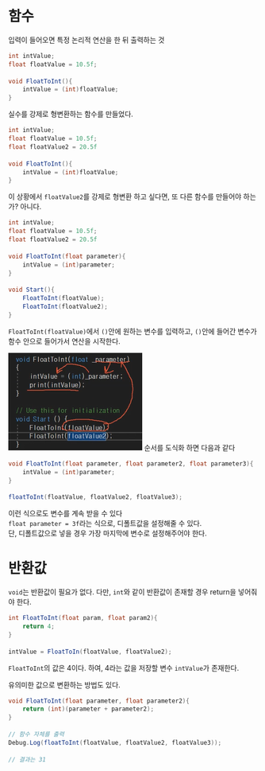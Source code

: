 # 함수
입력이 들어오면 특정 논리적 연산을 한 뒤 출력하는 것

```csharp
int intValue;
float floatValue = 10.5f;

void FloatToInt(){
    intValue = (int)floatValue;
}
```
실수를 강제로 형변환하는 함수를 만들었다.

```csharp
int intValue;
float floatValue = 10.5f;
float floatValue2 = 20.5f

void FloatToInt(){
    intValue = (int)floatValue;
}
```
이 상황에서 `floatValue2`를 강제로 형변환 하고 싶다면, 또 다른 함수를 만들어야 하는가? 아니다. <br>
```csharp
int intValue;
float floatValue = 10.5f;
float floatValue2 = 20.5f

void FloatToInt(float parameter){
    intValue = (int)parameter;
}

void Start(){
    FloatToInt(floatValue);
    FloatToInt(floatValue2);
}
```
`FloatToInt(floatValue)`에서 `()`안에 원하는 변수를 입력하고, `()`안에 들어간 변수가 함수 안으로 들어가서 연산을 시작한다.

![3a64511c02befd234d35aab73cd7f985.png](3a64511c02befd234d35aab73cd7f985.png)
순서를 도식화 하면 다음과 같다 <br>

```csharp
void FloatToInt(float parameter, float parameter2, float parameter3){
    intValue = (int)parameter;
}

floatToInt(floatValue, floatValue2, floatValue3);
```
이런 식으로도 변수를 계속 받을 수 있다<br>
`float parameter = 3f`라는 식으로, 디폴트값을 설정해줄 수 있다.  <br>
단, 디폴트값으로 넣을 경우 가장 마지막에 변수로 설정해주어야 한다. <br>

# 반환값
`void`는 반환값이 필요가 없다. 다만, `int`와 같이 반환값이 존재할 경우 return을 넣어줘야 한다.
```csharp
int FloatToInt(float param, float param2){
    return 4;
}

intValue = FloatToIn(floatValue, floatValue2);
```
`FloatToInt`의 값은 4이다. 하여, 4라는 값을 저장할 변수 `intValue`가 존재한다. 

유의미한 값으로 변환하는 방법도 있다. 

```csharp
void FloatToInt(float parameter, float parameter2){
    return (int)(parameter + parameter2);
}

// 함수 자체를 출력
Debug.Log(floatToInt(floatValue, floatValue2, floatValue3));

// 결과는 31
```

 